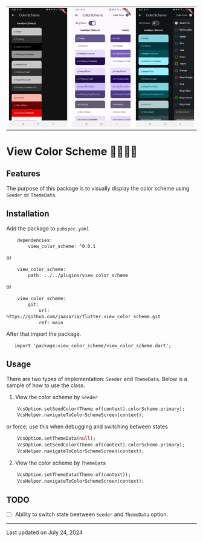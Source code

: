 <table>
   <tr>
      <td> <img src="./assets/themedata.jpg"  alt="1" width = 200px></td>
      <td> <img src="./assets/seeder_light.jpg"  alt="1" width = 200px></td>
      <td> <img src="./assets/seeder_colors.jpg"  alt="1" width = 200px></td>
  </tr>
</table>

# View Color Scheme 👨‍🎨👨‍💻

## Features

The purpose of this package is to visually display the color scheme using `Seeder` or `ThemeData`.

## Installation

Add the package to `pubspec.yaml`

```
    dependencies:
        view_color_scheme: ^0.0.1
```

or

```
    view_color_scheme:
        path: ../../plugins/view_color_scheme
```

or

```
    view_color_scheme:
        git:
            url: https://github.com/jaasaria/flutter.view_color_scheme.git
            ref: main
```

After that import the package.

```
   import 'package:view_color_scheme/view_color_scheme.dart';
```

## Usage

There are two types of implementation: `Seeder` and `ThemeData`. Below is a sample of how to use the class.

1. View the color scheme by `Seeder`

```dart
    VcsOption.setSeedColor(Theme.of(context).colorScheme.primary);
    VcsHelper.navigateToColorSchemeScreen(context);
```

or force; use this when debugging and switching between states

```dart
    VcsOption.setThemeData(null);
    VcsOption.setSeedColor(Theme.of(context).colorScheme.primary);
    VcsHelper.navigateToColorSchemeScreen(context);
```

2. View the color scheme by `ThemeData`

```dart
    VcsOption.setThemeData(Theme.of(context));
    VcsHelper.navigateToColorSchemeScreen(context);
```

## TODO

- [ ] Ability to switch state beetween `Seeder` and `ThemeData` option.

---

Last updated on July 24, 2024
